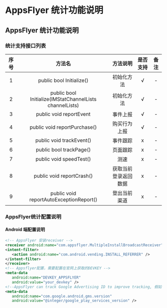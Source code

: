 # AppsFlyer 统计功能说明

## AppsFlyer 统计功能说明

### 统计支持接口列表

| 序号 | 方法名 | 方法说明 | 是否支持 | 备注 |
| :--: | :--: |:-------: | :-----: | :--: |
| 1 | public bool Initialize() | 初始化方法 | √ | - |
| 2 | public bool Initialize(IMStatChannelLists channelLists)  | 初始化方法 | √ | - |
| 3 | public void reportEvent | 事件上报 | √ | - |
| 4 | public void reportPurchase() | 购买行为上报 | √ | - |
| 5 | public void trackEvent() | 事件跟踪 | x | - |
| 6 | public bool trackPage() | 页面跟踪 | x | - |
| 7 | public void speedTest() | 测速 | x | - |
| 8 | public void reportCrash() | 获取当前登录返回数据 | x | - | 
| 9 | public void reportAutoExceptionReport() | 登出当前渠道 | x | - |


### AppsFlyer统计配置说明

 #### Android 端配置说明
 ``` xml
<!-- AppsFlyer 安装receiver -->
<receiver android:name="com.appsflyer.MultipleInstallBroadcastReceiver" android:exported="true">
<intent-filter>
    <action android:name="com.android.vending.INSTALL_REFERRER" />
</intent-filter>
</receiver>
<!-- Appsflyer配置，需要配置在官网上获取的DEVKEY --> 
 <meta-data
    android:name="DEVKEY_APPSFLYER"
    android:value="your_devkey" />
<!--AppsFlyer can track Google Advertising ID to improve tracking, 假如项目需要，需要添加以下配置，详细参考Android AppsFlyer说明文档3.4节 -->
<meta-data 
    android:name="com.google.android.gms.version"
    android:value="@integer/google_play_services_version" />
 ```